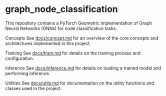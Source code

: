 # graph_node_classification

This repository contains a PyTorch Geometric implementation of Graph Neural Networks (GNNs) for node classification tasks.

Concepts
See [docs/concept.md](docs/concept.md) for an overview of the core concepts and architectures implemented in this project.

Training
See [docs/train.md](docs/train.md) for details on the training process and configuration.

Inference
See [docs/inference.md](docs/inference.md) for details on loading a trained model and performing inference.

Utilities
See [docs/utils.md](docs/utils.md) for documentation on the utility functions and classes used in the project.
